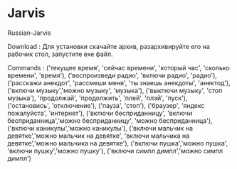 # Jarvis
Russian-Jarvis

Download :
Для установки скачайте архив, разархивируйте его на рабочик стол, запустите exe файл.

Commands :
('текущее время', 'сейчас времени', 'который час', 'сколько времени', 'время'),
('воспроизведи радио', 'включи радио', 'радио'),
('расскажи анекдот', 'рассмеши меня', 'ты знаешь анекдоты', 'анектод'),
('включи музыку','можно музыку', 'музыка'),
('выключи музыку', 'стоп музыка'),
'продолжай', 'продолжить', 'плей', 'плэй', 'пуск'),
('остановись', 'отключение'),
('пауза', 'стоп'),
('браузер', 'яндекс пожалуйста', 'интернет'),
('включи бесприданницу', 'включи бесприданница','можно бесприданницу', 'можно бесприданница'),
('включи каникулы','можно каникулы'),
('включи мальчик на девятке','можно мальчик на девятке', 'включи мальчика на девятке','можно мальчика на девятке'),
('включи пушка','можно пушка', 'включи пушку','можно пушку'),
('включи симпл димпл','можно симпл димпл')
